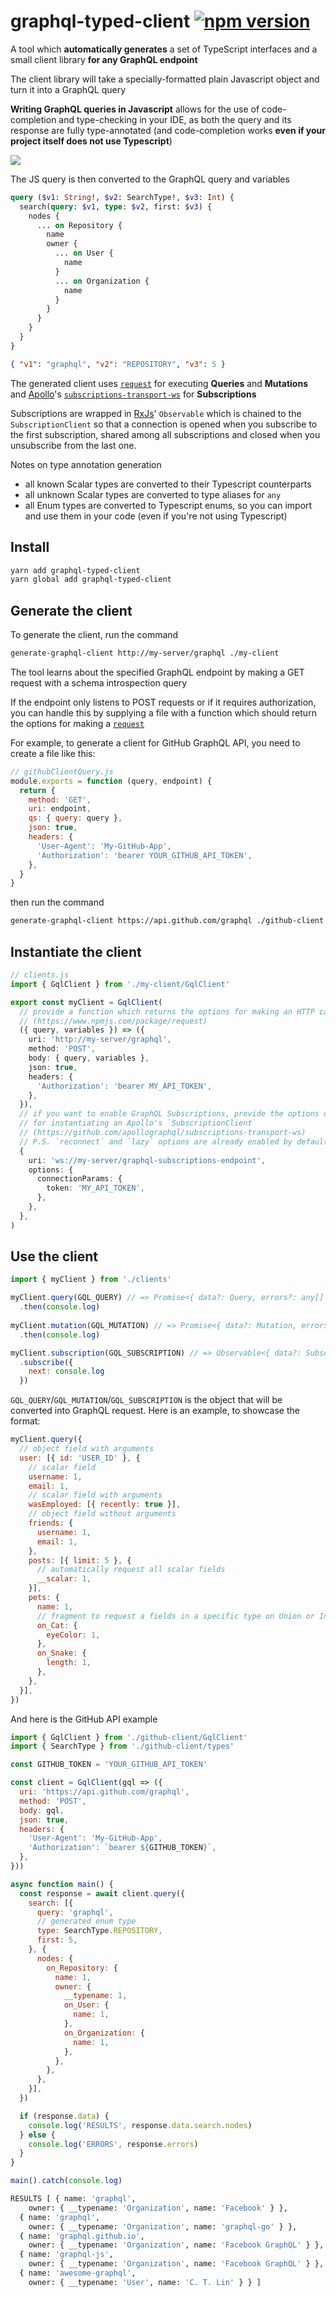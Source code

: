 # graphql-typed-client [![npm version](https://img.shields.io/npm/v/graphql-typed-client.svg)](https://www.npmjs.com/package/graphql-typed-client)

A tool which **automatically generates** a set of TypeScript interfaces
and a small client library **for any GraphQL endpoint**

The client library will take a specially-formatted plain Javascript object and turn it into a GraphQL query

**Writing GraphQL queries in Javascript** allows for the use of code-completion and type-checking in your IDE, as both
the query and its response are fully type-annotated
(and code-completion works **even if your project itself does not use Typescript**)

![](https://i.gyazo.com/5f0255b59f0f9c7eebdbe6c077e39cb0.gif)

The JS query is then converted to the GraphQL query and variables
```graphql
query ($v1: String!, $v2: SearchType!, $v3: Int) {
  search(query: $v1, type: $v2, first: $v3) {
    nodes {
      ... on Repository {
        name
        owner {
          ... on User {
            name
          }
          ... on Organization {
            name
          }
        }
      }
    }
  }
}
```
```json
{ "v1": "graphql", "v2": "REPOSITORY", "v3": 5 }
```

The generated client uses [`request`](https://github.com/request/request) for executing **Queries** and **Mutations**
and [Apollo](https://www.apollographql.com/)'s
[`subscriptions-transport-ws`](https://github.com/apollographql/subscriptions-transport-ws) for **Subscriptions**

Subscriptions are wrapped in [RxJs](https://github.com/ReactiveX/rxjs)' `Observable` which is chained
to the `SubscriptionClient` so that a connection is opened when you subscribe to the first subscription,
shared among all subscriptions and closed when you unsubscribe from the last one.

Notes on type annotation generation
- all known Scalar types are converted to their Typescript counterparts
- all unknown Scalar types are converted to type aliases for `any`
- all Enum types are converted to Typescript enums, so you can import and use them in your code
(even if you're not using Typescript)

## Install

```bash
yarn add graphql-typed-client
yarn global add graphql-typed-client
```

## Generate the client

To generate the client, run the command
```bash
generate-graphql-client http://my-server/graphql ./my-client
```
The tool learns about the specified GraphQL endpoint by making a GET request with a schema introspection query

If the endpoint only listens to POST requests or if it requires authorization, you can handle this by supplying
a file with a function which should return the options for making a [`request`](https://github.com/request/request)

For example, to generate a client for GitHub GraphQL API, you need to create a file like this:
```js
// githubClientQuery.js
module.exports = function (query, endpoint) {
  return {
    method: 'GET',
    uri: endpoint,
    qs: { query: query },
    json: true,
    headers: {
      'User-Agent': 'My-GitHub-App',
      'Authorization': 'bearer YOUR_GITHUB_API_TOKEN',
    },
  }
}
```
then run the command
```bash
generate-graphql-client https://api.github.com/graphql ./github-client ./githubClientQuery.js
```

## Instantiate the client

```typescript
// clients.js
import { GqlClient } from './my-client/GqlClient'

export const myClient = GqlClient(
  // provide a function which returns the options for making an HTTP call using `request` package
  // (https://www.npmjs.com/package/request)
  ({ query, variables }) => ({
    uri: 'http://my-server/graphql',
    method: 'POST',
    body: { query, variables },
    json: true,
    headers: {
      'Authorization': 'bearer MY_API_TOKEN',
    },
  }),
  // if you want to enable GraphQL Subscriptions, provide the options object 
  // for instantiating an Apollo's `SubscriptionClient` 
  // (https://github.com/apollographql/subscriptions-transport-ws)
  // P.S. `reconnect` and `lazy` options are already enabled by default
  {
    uri: 'ws://my-server/graphql-subscriptions-endpoint',
    options: {
      connectionParams: {
        token: 'MY_API_TOKEN',
      },
    },
  },
)
```

## Use the client

```js
import { myClient } from './clients'

myClient.query(GQL_QUERY) // => Promise<{ data?: Query, errors?: any[] }>
  .then(console.log)
  
myClient.mutation(GQL_MUTATION) // => Promise<{ data?: Mutation, errors?: any[] }>
  .then(console.log)

myClient.subscription(GQL_SUBSCRIPTION) // => Observable<{ data?: Subscription, errors?: any[] }>
  .subscribe({
    next: console.log
  })
```
`GQL_QUERY`/`GQL_MUTATION`/`GQL_SUBSCRIPTION` is the object that will be converted into GraphQL request.
Here is an example, to showcase the format:
```js
myClient.query({
  // object field with arguments
  user: [{ id: 'USER_ID' }, {
    // scalar field
    username: 1,
    email: 1,
    // scalar field with arguments
    wasEmployed: [{ recently: true }],
    // object field without arguments
    friends: {
      username: 1,
      email: 1,
    },
    posts: [{ limit: 5 }, {
      // automatically request all scalar fields
      __scalar: 1,
    }],
    pets: {
      name: 1,
      // fragment to request a fields in a specific type on Union or Interface types
      on_Cat: {
        eyeColor: 1,
      },
      on_Snake: {
        length: 1,
      },
    },
  }],
})
```

And here is the GitHub API example

```js
import { GqlClient } from './github-client/GqlClient'
import { SearchType } from './github-client/types'

const GITHUB_TOKEN = 'YOUR_GITHUB_API_TOKEN'

const client = GqlClient(gql => ({
  uri: 'https://api.github.com/graphql',
  method: 'POST',
  body: gql,
  json: true,
  headers: {
    'User-Agent': 'My-GitHub-App',
    'Authorization': `bearer ${GITHUB_TOKEN}`,
  },
}))

async function main() {
  const response = await client.query({
    search: [{
      query: 'graphql',
      // generated enum type
      type: SearchType.REPOSITORY,
      first: 5,
    }, {
      nodes: {
        on_Repository: {
          name: 1,
          owner: {
            __typename: 1,
            on_User: {
              name: 1,
            },
            on_Organization: {
              name: 1,
            },
          },
        },
      },
    }],
  })

  if (response.data) {
    console.log('RESULTS', response.data.search.nodes)
  } else {
    console.log('ERRORS', response.errors)
  }
}

main().catch(console.log)
```
```bash
RESULTS [ { name: 'graphql',
    owner: { __typename: 'Organization', name: 'Facebook' } },
  { name: 'graphql',
    owner: { __typename: 'Organization', name: 'graphql-go' } },
  { name: 'graphql.github.io',
    owner: { __typename: 'Organization', name: 'Facebook GraphQL' } },
  { name: 'graphql-js',
    owner: { __typename: 'Organization', name: 'Facebook GraphQL' } },
  { name: 'awesome-graphql',
    owner: { __typename: 'User', name: 'C. T. Lin' } } ]
```
